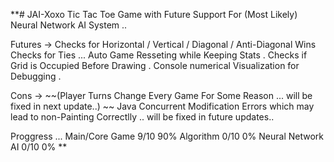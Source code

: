 **# JAI-Xoxo
Tic Tac Toe Game with Future Support For (Most Likely) Neural Network AI System .. 

Futures ->
  Checks for Horizontal / Vertical / Diagonal / Anti-Diagonal  Wins 
  Checks for Ties ...
  Auto Game Resseting while Keeping Stats .
  Checks if Grid is Occupied Before Drawing .
  Console numerical Visualization for Debugging .
  
Cons ->
  ~~(Player Turns Change Every Game For Some Reason ... will be fixed in next update..) ~~
  Java Concurrent Modification Errors which may lead to non-Painting Correctlly .. will be fixed in future updates..
 
 
Proggress ... 
  Main/Core Game  9/10 90%
  Algorithm 0/10 0%
  Neural Network AI 0/10 0%
**
